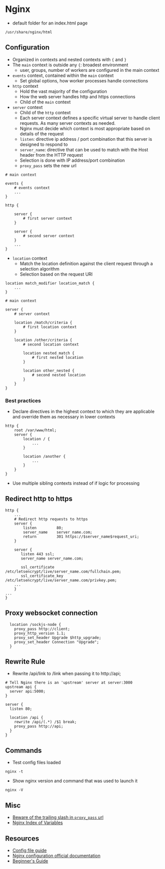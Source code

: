 # Nginx

* default folder for an index.html page
```
/usr/share/nginx/html
```

## Configuration

* Organized in contexts and nested contexts with `{` and `}`
* The `main` context is outside any `{`: broadest environment
  * user, groups, number of workers are configured in the main context
* `events` context, contained within the `main` context
  * Set global options, how worker processes handle connections
* `http` context
  * Hold the vast majority of the configuration
  * How the web server handles http and https connections
  * Child of the `main` context
* `server` context
  * Child of the `http` context
  * Each server context defines a specific virtual server to handle client requests. As many server contexts as needed.
  * Nginx must decide which context is most appropriate based on details of the request
  * `listen`: directive ip address / port combination that this server is designed to respond to
  * `server_name`: directive that can be used to match with the Host header from the HTTP request
  * Selection is done with IP address/port combination
  * `proxy_pass` sets the new url
```
# main context

events {
    # events context
    ...
}

http {

    server {
        # first server context
    }

    server {
        # second server context
    }
    ...
}
```
* `location` context
  * Match the location definition against the client request through a selection algorithm
  * Selection based on the request URI
```
location match_modifier location_match {
    ...
}
```
```
# main context

server {
    # server context

    location /match/criteria {
        # first location context
    }

    location /other/criteria {
        # second location context

        location nested_match {
            # first nested location
        }

        location other_nested {
            # second nested location
        }
    }
}
```

### Best practices

* Declare directives in the highest context to which they are applicable and override them as necessary in lower contexts
```
http {
    root /var/www/html;
    server {
        location / {
            ...
        }

        location /another {
            ...
        }
    }
}
```
* Use multiple sibling contexts instead of if logic for processing

## Redirect http to https

```
http {
    ...
    # Redirect http requests to https
    server {
        listen         80;
        server_name    server_name.com;
        return         301 https://$server_name$request_uri;
    }

    server {
       listen 443 ssl;
       server_name server_name.com;

       ssl_certificate /etc/letsencrypt/live/server_name.com/fullchain.pem;
       ssl_certificate_key /etc/letsencrypt/live/server_name.com/privkey.pem;
    ...
    }
...
}
```

## Proxy websocket connection

```
  location /sockjs-node {
    proxy_pass http://client;
    proxy_http_version 1.1;
    proxy_set_header Upgrade $http_upgrade;
    proxy_set_header Connection "Upgrade";
  }
```

## Rewrite Rule

* Rewrite /api/link to /link when passing it to http://api;
```
# Tell Nginx there is an 'upstream' server at server:3000
upstream api {
  server api:5000;
}

server {
  listen 80;

  location /api {
    rewrite /api/(.*) /$1 break;
    proxy_pass http://api;
  }
}
```

## Commands

* Test config files loaded
```
nginx -t
```
* Show nginx version and command that was used to launch it
```
nginx -V
```

## Misc

* [Beware of the trailing slash in `proxy_pass` url](https://stackoverflow.com/questions/22759345/nginx-trailing-slash-in-proxy-pass-url)
* [Nginx Index of Variables](http://nginx.org/en/docs/varindex.html)

## Resources

* [Config file guide](https://www.digitalocean.com/community/tutorials/understanding-the-nginx-configuration-file-structure-and-configuration-contexts)
* [Nginx configuration official documentation](http://nginx.org/en/docs/dirindex.html)
* [Beginner's Guide](https://nginx.org/en/docs/beginners_guide.html#conf_structure)

